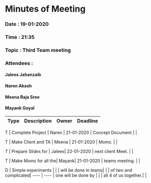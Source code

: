 # Minutes of Meeting

### Date : 19-01-2020
### Time : 21:35
### Topic : Third Team meeting
### Attendees : 
#### Jalees Jahanzaib
#### Naren Akash 
#### Meena Raja Sree
#### Mayank Goyal


Type |      Description 	   | Owner | Deadline
---- |      -----------		   |  ---  |   ----

  T  |  Complete Project     | Naren | 21-01-2020
     |  Concept Document     |       | 

  T  |  Make Client and TA   | Meena | 21-01-2020
     |  Moms.                |       |

  T  |  Prepare Slides for   | Jalees| 22-01-2020
     |  next client Meet.    |       |

  T  |  Make Moms for all the| Mayank| 21-01-2020
     |  teams meeting.       |       |

  D  |  Simple experiments   |       |
     |  will be done in teams|       |
     | of two and complicated|  ---- |   ----
     |  one will be done by  |       |
     |  all 4 of us together.|       |
